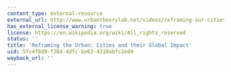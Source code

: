 ```yaml
---
content_type: external-resource
external_url: http://www.urbantheorylab.net/videos/reframing-our-cities-and-their-global-impact/
has_external_license_warning: true
license: https://en.wikipedia.org/wiki/All_rights_reserved
status: ''
title: 'Reframing the Urban: Cities and their Global Impact'
uid: 5fc4f8d9-f304-4dfc-be63-4310abfc2e49
wayback_url: ''
---
```

